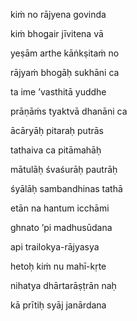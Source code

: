 kiṁ no rājyena govinda

kiṁ bhogair jīvitena vā

yeṣām arthe kāṅkṣitaṁ no

rājyaṁ bhogāḥ sukhāni ca

ta ime ’vasthitā yuddhe

prāṇāṁs tyaktvā dhanāni ca

ācāryāḥ pitaraḥ putrās

tathaiva ca pitāmahāḥ

mātulāḥ śvaśurāḥ pautrāḥ

śyālāḥ sambandhinas tathā

etān na hantum icchāmi

ghnato ’pi madhusūdana

api trailokya-rājyasya

hetoḥ kiṁ nu mahī-kṛte

nihatya dhārtarāṣṭrān naḥ

kā prītiḥ syāj janārdana